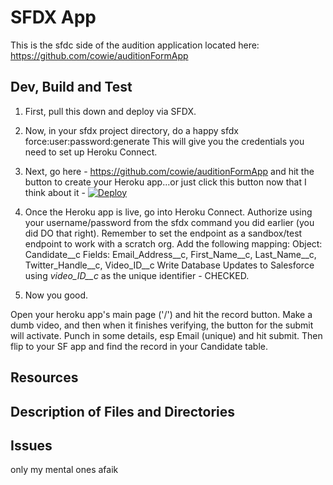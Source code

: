 # SFDX  App

This is the sfdc side of the audition application located here: https://github.com/cowie/auditionFormApp 

## Dev, Build and Test

1) First, pull this down and deploy via SFDX.

2) Now, in your sfdx project directory, do a happy 
sfdx force:user:password:generate 
This will give you the credentials you need to set up Heroku Connect.


3) Next, go here - https://github.com/cowie/auditionFormApp and hit the button to create your Heroku app...or just click this button now that I think about it - [![Deploy](https://www.herokucdn.com/deploy/button.png)](https://heroku.com/deploy?template=https://github.com/cowie/auditionFormApp)


4) Once the Heroku app is live, go into Heroku Connect. Authorize using your username/password from the sfdx command you did earlier (you did DO that right). Remember to set the endpoint as a sandbox/test endpoint to work with a scratch org. Add the following mapping:
Object: Candidate__c
Fields: Email_Address__c, First_Name__c, Last_Name__c, Twitter_Handle__c, Video_ID__c
Write Database Updates to Salesforce using *video_ID__c* as the unique identifier - CHECKED.

5) Now you good. 
 
Open your heroku app's main page ('/') and hit the record button. Make a dumb video, and then when it finishes verifying, the button for the submit will activate. Punch in some details, esp Email (unique) and hit submit. Then flip to your SF app and find the record in your Candidate table.


## Resources


## Description of Files and Directories


## Issues

only my mental ones afaik
